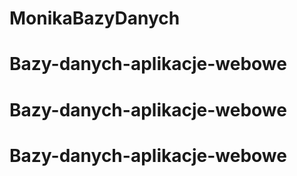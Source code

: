 # MonikaBazyDanych
# Bazy-danych-aplikacje-webowe
# Bazy-danych-aplikacje-webowe
# Bazy-danych-aplikacje-webowe
